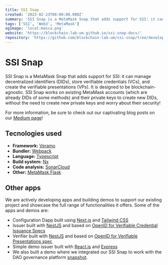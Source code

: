```yaml
---
title: SSI Snap
created: '2023-02-23T08:00:00.000Z'
summary: 'SSI Snap is a MetaMask Snap that adds support for SSI: it can manage DIDs, store VCs, and create the VPs. SSI Snap works on existing MetaMask accounts to create new DIDs, without the need to create new private keys and worry about their security!'
tags: ['SSI', 'Web3', 'MetaMask']
ogImage: 'local:masca.png'
website: 'https://blockchain-lab-um.github.io/ssi-snap-docs/'
repository: 'https://github.com/blockchain-lab-um/ssi-snap/tree/develop'
---
```


# SSI Snap

SSI Snap is a MetaMask Snap that adds support for SSI: it can manage decentralized identifiers (DIDs), store verifiable credentials (VCs), and create the verifiable presentations (VPs). It is designed to be blockchain-agnostic. SSI Snap works on existing MetaMask accounts (which are already DIDs of some methods) and their private keys to create new DIDs, without the need to create new private keys and worry about their security!

For more information, be sure to check out our captivating blog posts on our [Medium page](https://medium.com/@blockchainlabum)!

## Tecnologies used

- **Framework:** [Veramo](https://github.com/uport-project/veramo)
- **Bundler:** [Webpack](https://webpack.js.org/)
- **Language:** [Typescript](https://www.typescriptlang.org/)
- **Build system:** [Nx](https://nx.dev/)
- **Code analysis:** [SonarCloud](https://www.sonarsource.com/products/sonarcloud/)
- **Other:** [MetaMask Flask](https://metamask.io/flask/)

## Other apps

We are actively developing apps and building demos to support our existing project and showcase the full range of functionalities it offers. Some of the apps and demos are:

- Configuration Dapp built using [Next.js](https://nextjs.org/) and [Tailwind CSS](https://tailwindcss.com/)
- Issuer built with [NestJS](https://nestjs.com/) and based on [OpenID for Verifiable Credential Issuance Specs](https://openid.net/specs/openid-4-verifiable-credential-issuance-1_0.html)
- Verifier built with [NestJS](https://nestjs.com/) and based on [OpenID for Verifiable Presentations spec](https://openid.net/specs/openid-4-verifiable-presentations-1_0.html)
- Simple demo issuer built with [React.js](https://reactjs.org/) and [Express](https://expressjs.com/)
- We also built a demo where we integrated our SSI Snap to work with the DAO governance platform [snapshot](https://docs.snapshot.org/).
